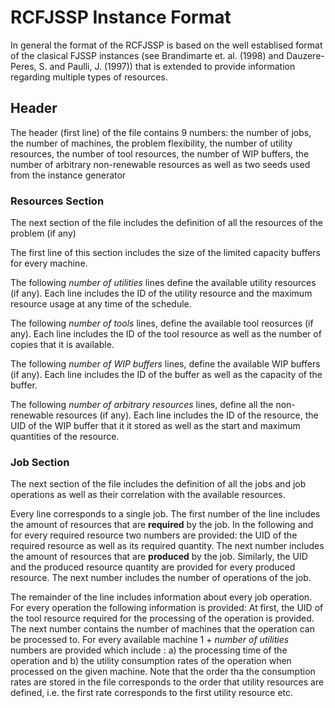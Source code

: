 # RCFJSSP Instance Format

In general the format of the RCFJSSP is based on the well establised format of the clasical FJSSP instances (see Brandimarte et. al. (1998) and Dauzere-Peres, S. and Paulli, J. (1997)) that is extended to provide information regarding multiple types of resources.


## Header

The header (first line) of the file contains 9 numbers: the number of jobs, the number of machines, the problem flexibility, the number of utility resources, the number of tool resources, the number of WIP buffers, the number of arbitrary non-renewable resources as well as two seeds used from the instance generator

### Resources Section

The next section of the file includes the definition of all the resources of the problem (if any)

The first line of this section includes the size of the limited capacity buffers for every machine. 

The following *number of utilities* lines define the available utility resources (if any). Each line includes the ID of the utility resource and the maximum resource usage at any time of the schedule. 

The following *number of tools* lines, define the available tool reosurces (if any). Each line includes the ID of the tool resource as well as the number of copies that it is available. 

The following *number of WIP buffers* lines, define the available WIP buffers (if any). Each line includes the ID of the buffer as well as the capacity of the buffer. 

The following *number of arbitrary resources* lines, define all the non-renewable resources (if any). Each line includes the ID of the resource, the UID of the WIP buffer that it it stored as well as the start and maximum quantities of the resource.



### Job Section

The next section of the file includes the definition of all the jobs and job operations as well as their correlation with the available resources.

Every line corresponds to a single job. The first number of the line includes the amount of resources that are **required** by the job. In the following and for every required resource two numbers are provided: the UID of the required resource as well as its required quantity. The next number includes the amount of resources that are **produced** by the job. Similarly, the UID and the produced resource quantity are provided for every produced resource. The next number includes the number of operations of the job.

The remainder of the line includes information about every job operation. For every operation the following information is provided: At first, the UID of the tool resource required for the processing of the operation is provided. The next number contains the number of machines that the operation can be processed to. For every available machine 1 + *number of utilities* numbers are provided which include : a) the processing time of the operation and b) the utility consumption rates of the operation when processed on the given machine. Note that the order tha the consumption rates are stored in the file corresponds to the order that utility resources are defined, i.e. the first rate corresponds to the first utility resource etc.







